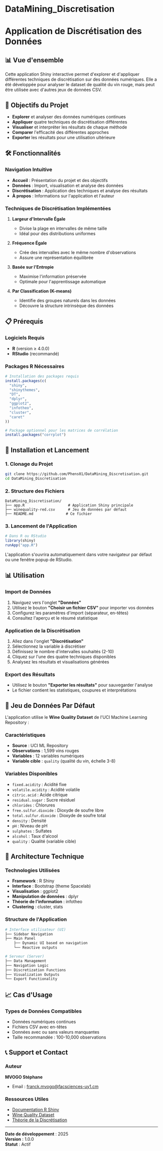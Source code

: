# DataMining_Discretisation
# Application de Discrétisation des Données

## 📊 Vue d'ensemble

Cette application Shiny interactive permet d'explorer et d'appliquer différentes techniques de discrétisation sur des données numériques. Elle a été développée pour analyser le dataset de qualité du vin rouge, mais peut être utilisée avec d'autres jeux de données CSV.

## 🎯 Objectifs du Projet

- **Explorer** et analyser des données numériques continues
- **Appliquer** quatre techniques de discrétisation différentes
- **Visualiser** et interpréter les résultats de chaque méthode
- **Comparer** l'efficacité des différentes approches
- **Exporter** les résultats pour une utilisation ultérieure

## 🛠️ Fonctionnalités

### Navigation Intuitive
- **Accueil** : Présentation du projet et des objectifs
- **Données** : Import, visualisation et analyse des données
- **Discrétisation** : Application des techniques et analyse des résultats
- **À propos** : Informations sur l'application et l'auteur

### Techniques de Discrétisation Implémentées

1. **Largeur d'Intervalle Égale** 
   - Divise la plage en intervalles de même taille
   - Idéal pour des distributions uniformes
  
2. **Fréquence Égale** 
   - Crée des intervalles avec le même nombre d'observations
   - Assure une représentation équilibrée

3. **Basée sur l'Entropie** 
   - Maximise l'information préservée
   - Optimale pour l'apprentissage automatique

4. **Par Classification (K-means)** 
   - Identifie des groupes naturels dans les données
   - Découvre la structure intrinsèque des données

## 📋 Prérequis

### Logiciels Requis
- **R** (version ≥ 4.0.0)
- **RStudio** (recommandé)

### Packages R Nécessaires
```r
# Installation des packages requis
install.packages(c(
  "shiny",
  "shinythemes", 
  "DT",
  "dplyr",
  "ggplot2",
  "infotheo",
  "cluster",
  "caret"
))

# Package optionnel pour les matrices de corrélation
install.packages("corrplot")
```

## 🚀 Installation et Lancement

### 1. Clonage du Projet
```bash
git clone https://github.com/Phens01/DataMining_Discretisation.git
cd DataMining_Discretisation
```

### 2. Structure des Fichiers
```
DataMining_Discretisation/
├── app.R                    # Application Shiny principale
├── winequality-red.csv      # Jeu de données par défaut
├── README.md               # Ce fichier
```

### 3. Lancement de l'Application
```r
# Dans R ou RStudio
library(shiny)
runApp("app.R")
```

L'application s'ouvrira automatiquement dans votre navigateur par défaut ou une fenêtre popup de RStudio.

## 📊 Utilisation

### Import de Données
1. Naviguez vers l'onglet **"Données"**
2. Utilisez le bouton **"Choisir un fichier CSV"** pour importer vos données
3. Configurez les paramètres d'import (séparateur, en-têtes)
4. Consultez l'aperçu et le résumé statistique

### Application de la Discrétisation
1. Allez dans l'onglet **"Discrétisation"**
2. Sélectionnez la variable à discrétiser
3. Définissez le nombre d'intervalles souhaités (2-10)
4. Cliquez sur l'une des quatre techniques disponibles
5. Analysez les résultats et visualisations générées

### Export des Résultats
- Utilisez le bouton **"Exporter les résultats"** pour sauvegarder l'analyse
- Le fichier contient les statistiques, coupures et interprétations

## 📁 Jeu de Données Par Défaut

L'application utilise le **Wine Quality Dataset** de l'UCI Machine Learning Repository :

### Caractéristiques
- **Source** : UCI ML Repository
- **Observations** : 1,599 vins rouges
- **Variables** : 12 variables numériques
- **Variable cible** : `quality` (qualité du vin, échelle 3-8)

### Variables Disponibles
- `fixed.acidity` : Acidité fixe
- `volatile.acidity` : Acidité volatile
- `citric.acid` : Acide citrique
- `residual.sugar` : Sucre résiduel
- `chlorides` : Chlorures
- `free.sulfur.dioxide` : Dioxyde de soufre libre
- `total.sulfur.dioxide` : Dioxyde de soufre total
- `density` : Densité
- `pH` : Niveau de pH
- `sulphates` : Sulfates
- `alcohol` : Taux d'alcool
- `quality` : Qualité (variable cible)

## 🔧 Architecture Technique

### Technologies Utilisées
- **Framework** : R Shiny
- **Interface** : Bootstrap (theme Spacelab)
- **Visualisation** : ggplot2
- **Manipulation de données** : dplyr
- **Théorie de l'information** : infotheo
- **Clustering** : cluster, stats

### Structure de l'Application
```r
# Interface utilisateur (UI)
├── Sidebar Navigation
├── Main Panel
    ├── Dynamic UI based on navigation
    └── Reactive outputs

# Serveur (Server)
├── Data Management
├── Navigation Logic  
├── Discretization Functions
├── Visualization Outputs
└── Export Functionality
```

## 📈 Cas d'Usage

### Types de Données Compatibles
- Données numériques continues
- Fichiers CSV avec en-têtes
- Données avec ou sans valeurs manquantes
- Taille recommandée : 100-10,000 observations

## 📞 Support et Contact

### Auteur
**MVOGO Stéphane**
- Email : franck.mvogo@facsciences-uy1.cm


### Ressources Utiles
- [Documentation R Shiny](https://shiny.rstudio.com/)
- [Wine Quality Dataset](https://archive.ics.uci.edu/ml/datasets/Wine+Quality)
- [Théorie de la Discrétisation](https://en.wikipedia.org/wiki/Discretization)

---

**Date de développement** : 2025  
**Version** : 1.0.0  
**Statut** : Actif
